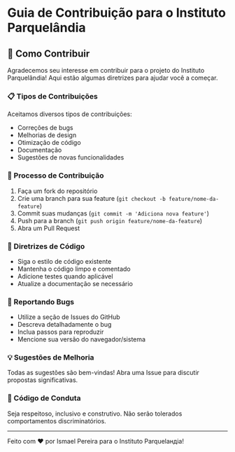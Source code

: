 # Guia de Contribuição para o Instituto Parquelândia

## 🤝 Como Contribuir

Agradecemos seu interesse em contribuir para o projeto do Instituto Parquelândia! Aqui estão algumas diretrizes para ajudar você a começar.

### 📋 Tipos de Contribuições

Aceitamos diversos tipos de contribuições:
- Correções de bugs
- Melhorias de design
- Otimização de código
- Documentação
- Sugestões de novas funcionalidades

### 🚀 Processo de Contribuição

1. Faça um fork do repositório
2. Crie uma branch para sua feature (`git checkout -b feature/nome-da-feature`)
3. Commit suas mudanças (`git commit -m 'Adiciona nova feature'`)
4. Push para a branch (`git push origin feature/nome-da-feature`)
5. Abra um Pull Request

### 📝 Diretrizes de Código

- Siga o estilo de código existente
- Mantenha o código limpo e comentado
- Adicione testes quando aplicável
- Atualize a documentação se necessário

### 🐛 Reportando Bugs

- Utilize a seção de Issues do GitHub
- Descreva detalhadamente o bug
- Inclua passos para reproduzir
- Mencione sua versão do navegador/sistema

### 💡 Sugestões de Melhoria

Todas as sugestões são bem-vindas! Abra uma Issue para discutir propostas significativas.

### 📜 Código de Conduta

Seja respeitoso, inclusivo e construtivo. Não serão tolerados comportamentos discriminatórios.

---

Feito com ❤️ por Ismael Pereira para o Instituto Parquelандia!
